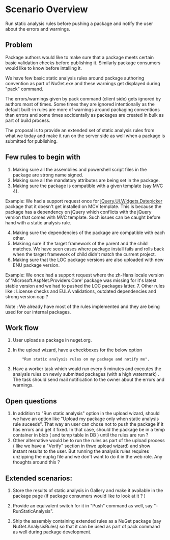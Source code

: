 # Scenario Overview
Run static analysis rules before pushing a package and notify the user about the errors and warnings.

## Problem

Package authors would like to make sure that a package meets certain basic validation checks before publishing it. Similarly package consumers would like to know before intalling it.

We have few basic static analysis rules around package authoring convention as part of NuGet.exe and these warnings get displayed during "pack" command.

The errors/warnings given by pack command (client side) gets ignored by authors most of times. Some times they are ignored intentionally as the default built-in rules are more of warnings around packaging conventions than errors and some times accidentally as packages are created in bulk as part of build process.

The proposal is to provide an extended set of static analysis rules from what we today and make it run on the server side  as well when a package is submitted for publishing.

## Few rules to begin with


1. Making sure all the assemblies and powershell script files in the package are strong name signed.
2. Making sure all the mandatory attributes are being set in the package.
3. Making sure the package is compatible with a given template (say MVC 4).

  Example:
 We had a support request once for [jQuery.UI.Widgets.Datepicker](http://nuget.org/packages/jQuery.UI.Widgets.Datepicker/) package that it doesn't get installed on MCV template.
This is because the package has a dependency on jQuery which conflicts with the jQuery version that comes with MVC template. Such issues can be caught before hand with a static analysis rule.

4. Making sure the dependencies of the package are compatible with each other.
5. Makinng sure if the target framework of the parent and the child matches. We have seen cases where package install fails and rolls back when the target framework of child didn't match the current project.
6. Making sure that the LOC package versions are also uploaded with new ENU package version.

 Example:
  We once had a support request where the zh-Hans locale version of 'Microsoft.AspNet.Providers.Core' package was missing for it's latest stable version and we had to pushed the LOC packages latter.
7. Other rules like : License checks and EULA validations, outdated dependencies and strong version cap ?

Note : We already have most of the rules implemented and they are being used for our internal packages.


## Work flow

1. User uploads a package in nuget.org.
2. In the upload wizard, have a checkboxes for the below option

           "Run static analysis rules on my package and notify me".

3. Have a worker task which would run every 5 minutes and executes the analysis rules on newly submitted packages (with a high watermark) . The task should send mail notification to the owner about the errors and warnings.

              
## Open questions

1. In addition to "Run static analysis" option in the upload wizard, should we have an option like "Upload my package only when static analysis rule suceeds". That way an user can chose not to push the package if it has errors and get it fixed. In that case, should the package be in a temp container in blob ( and temp table in DB ) until the rules are run ?
2. Other alternative would be to run the rules as part of the upload process ( like we have a "Verify" section in thwe upload wizard) and show instant results to the user. But running the analysis rules requires unzipping the nupkg file and we don't want to do it in the web role. Any thoughts around this ?


## Extended scenarios:

1. Store the results of static analysis in Gallery and make it available in the package page (if package consumers would like to look at it ? )

2. Provide an equivalent switch for it in "Push" command as well, say "-RunStaticAnalysis". 

3. Ship the assembly containing extended rules as a NuGet package (say NuGet.AnalysisRules) so that it can be used as part of pack command as well during package development.



